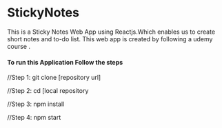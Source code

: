 # StickyNotes
This is a Sticky Notes Web App using Reactjs.Which enables us to create short notes and to-do list.
This web app is created by following a udemy course .

#### To run this Application Follow the steps  

//Step 1:
git clone [repository url]

//Step 2:
cd [local repository

//Step 3: 
npm install

//Step 4:
npm start

